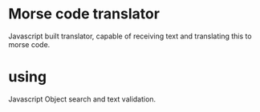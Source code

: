 # Morse code translator
Javascript built translator, capable of receiving text and translating this to morse code. 
# using
Javascript Object search and text validation. 
